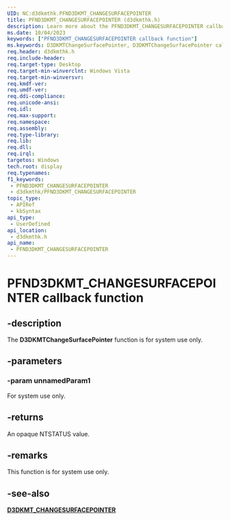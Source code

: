 ```yaml
---
UID: NC:d3dkmthk.PFND3DKMT_CHANGESURFACEPOINTER
title: PFND3DKMT_CHANGESURFACEPOINTER (d3dkmthk.h)
description: Learn more about the PFND3DKMT_CHANGESURFACEPOINTER callback function.
ms.date: 10/04/2023
keywords: ["PFND3DKMT_CHANGESURFACEPOINTER callback function"]
ms.keywords: D3DKMTChangeSurfacePointer, D3DKMTChangeSurfacePointer callback function [Display Devices], OpenGL_Functions_b34c37f3-53fc-4dd3-a73a-f21c3010e00b.xml, PFND3DKMT_CHANGESURFACEPOINTER, PFND3DKMT_CHANGESURFACEPOINTER callback, d3dkmthk/D3DKMTChangeSurfacePointer, display.d3dkmtchangesurfacepointer
req.header: d3dkmthk.h
req.include-header: 
req.target-type: Desktop
req.target-min-winverclnt: Windows Vista
req.target-min-winversvr: 
req.kmdf-ver: 
req.umdf-ver: 
req.ddi-compliance: 
req.unicode-ansi: 
req.idl: 
req.max-support: 
req.namespace: 
req.assembly: 
req.type-library: 
req.lib: 
req.dll: 
req.irql: 
targetos: Windows
tech.root: display
req.typenames: 
f1_keywords:
 - PFND3DKMT_CHANGESURFACEPOINTER
 - d3dkmthk/PFND3DKMT_CHANGESURFACEPOINTER
topic_type:
 - APIRef
 - kbSyntax
api_type:
 - UserDefined
api_location:
 - d3dkmthk.h
api_name:
 - PFND3DKMT_CHANGESURFACEPOINTER
---
```


# PFND3DKMT_CHANGESURFACEPOINTER callback function

## -description

The **D3DKMTChangeSurfacePointer** function is for system use only.

## -parameters

### -param unnamedParam1

For system use only.

## -returns

An opaque NTSTATUS value.

## -remarks

This function is for system use only.

## -see-also

[**D3DKMT_CHANGESURFACEPOINTER**](ns-d3dkmthk-_d3dkmt_changesurfacepointer.md)
